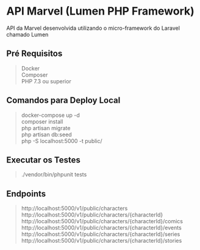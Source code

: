 # API Marvel (Lumen PHP Framework)

API da Marvel desenvolvida utilizando o micro-framework do Laravel chamado Lumen

## Pré Requisitos

> Docker <br>
> Composer <br>
> PHP 7.3 ou superior <br>

## Comandos para Deploy Local

> docker-compose up -d <br>
> composer install <br>
> php artisan migrate <br>
> php artisan db:seed <br>
> php -S localhost:5000 -t public/ <br>

## Executar os Testes
> ./vendor/bin/phpunit tests <br>

## Endpoints
> http://localhost:5000/v1/public/characters <br>
> http://localhost:5000/v1/public/characters/{characterId} <br>
> http://localhost:5000/v1/public/characters/{characterId}/comics <br>
> http://localhost:5000/v1/public/characters/{characterId}/events <br>
> http://localhost:5000/v1/public/characters/{characterId}/series <br>
> http://localhost:5000/v1/public/characters/{characterId}/stories <br>
